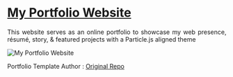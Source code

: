 # <a href="https://people.umass.edu/avsingh" target="_blank">My Portfolio Website</a>

 <p align="justify">This website serves as an online portfolio to showcase my web presence, résumé, story, & featured projects with a Particle.js aligned theme</p>

![My Portfolio Website](https://user-images.githubusercontent.com/55044774/129459647-2d024f60-eefe-4ef3-b70a-d4b527b88d5b.png)

Portfolio Template Author : [Original Repo](https://github.com/AVS1508/My-Alternate-Portfolio-Website)

